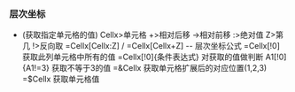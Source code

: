 ###  层次坐标 
- (获取指定单元格的值) Cellx>单元格
+>相对后移 ->相对前移 :>绝对值 Z>第几 !>反向取 
=Cellx[Cellx:Z]  / =Cellx[Cellx+Z]
-- 层次坐标公式 
=Cellx[!0]  获取此列单元格中所有的值
=Cellx[!0]{条件表达式}  对获取的值做判断  A1[!0]{A1!=3} 获取不等于3的值
=&Cellx  获取单元格扩展后的对应位置(1,2,3)
=$Cellx 获取单元格值